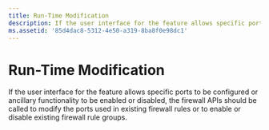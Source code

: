 ```yaml
---
title: Run-Time Modification
description: If the user interface for the feature allows specific ports to be configured or ancillary functionality to be enabled or disabled, the firewall APIs should be called to modify the ports used in existing firewall rules or to enable or disable existing firewall rule groups.
ms.assetid: '85d4dac8-5312-4e50-a319-8ba8f0e98dc1'
---
```


# Run-Time Modification

If the user interface for the feature allows specific ports to be configured or ancillary functionality to be enabled or disabled, the firewall APIs should be called to modify the ports used in existing firewall rules or to enable or disable existing firewall rule groups.

 

 




